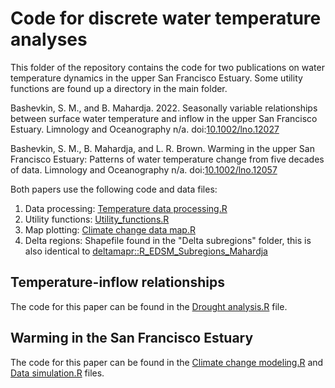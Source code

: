 # Code for discrete water temperature analyses

This folder of the repository contains the code for two publications on water temperature dynamics in the upper San Francisco Estuary. Some utility functions are found up a directory in the main folder. 

Bashevkin, S. M., and B. Mahardja. 2022. Seasonally variable relationships between surface water temperature and inflow in the upper San Francisco Estuary. Limnology and Oceanography n/a. doi:[10.1002/lno.12027](https://doi.org/10.1002/lno.12027)

Bashevkin, S. M., B. Mahardja, and L. R. Brown. Warming in the upper San Francisco Estuary: Patterns of water temperature change from five decades of data. Limnology and Oceanography n/a. doi:[10.1002/lno.12057](https://doi.org/10.1002/lno.12057)

Both papers use the following code and data files:
1. Data processing: [Temperature data processing.R](<Temperature analysis/Temperature data processing.R>)
2. Utility functions: [Utility_functions.R](Utility_functions.R)
3. Map plotting: [Climate change data map.R](<Temperature analysis/Climate change data map.R>)
4. Delta regions: Shapefile found in the "Delta subregions" folder, this is also identical to [deltamapr::R_EDSM_Subregions_Mahardja](https://github.com/InteragencyEcologicalProgram/deltamapr)

## Temperature-inflow relationships

The code for this paper can be found in the [Drought analysis.R](<Temperature analysis/Drought analysis.R>) file.

## Warming in the San Francisco Estuary

The code for this paper can be found in the [Climate change modeling.R](<Temperature analysis/Climate change modeling.R>) and [Data simulation.R](<Temperature analysis/Data simulation.R>) files.
